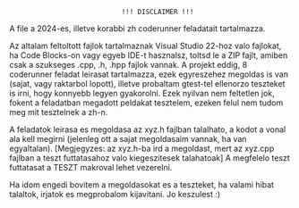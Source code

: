 								!!! DISCLAIMER !!! 
 
  A file a 2024-es, illetve korabbi zh coderunner feladatait tartalmazza.
  
  Az altalam feltoltott fajlok tartalmaznak Visual Studio 22-hoz valo fajlokat, 
ha Code Blocks-on vagy egyeb IDE-t hasznalsz, toltsd le a ZIP fajlt, amiben
csak a szukseges .cpp, .h, .hpp fajlok vannak.
  A projekt eddig, 8 coderunner feladat leirasat tartalmazza, ezek egyreszehez
megoldas is van (sajat, vagy raktarbol lopott), illetve probaltam gtest-tel 
ellenorzo teszteket is irni, hogy konnyebb legyen gyakorolni. 
  Ezek nyilvan nem feltetlen jok, fokent a feladatban megadott peldakat tesztelem, 
ezeken felul nem tudom meg mit tesztelnek a zh-n.
  
  A feladatok leirasa es megoldasa az xyz.h fajlban talalhato, a kodot a vonal ala kell 
megirni (jelenleg ott a sajat megoldasaim vannak, ha van egyaltalan). 
[Megjegyzes: az xyz.h-ba ird a megoldast, mert az xyz.cpp fajlban a teszt futtatasahoz 
valo kiegeszitesek talahatoak]
  A megfelelo teszt futtatasat a TESZT makroval lehet vezerelni.

  Ha idom engedi bovitem a megoldasokat es a teszteket, ha valami hibat talaltok, irjatok 
es megprobalom kijavitani. Jo keszulest :)
